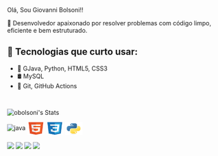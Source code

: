 Olá, Sou Giovanni Bolsoni!!

🎯 Desenvolvedor apaixonado por resolver problemas com código limpo, eficiente e bem estruturado.

## 🚀 Tecnologias que curto usar:
- 🧠 GJava, Python, HTML5, CSS3
- 🛢️ MySQL
- 🐳 Git, GitHub Actions
<br>

![obolsoni's Stats](https://github-readme-stats.vercel.app/api?username=obolsoni&theme=vue-dark&show_icons=true&hide_border=false&count_private=true)

<div>
<img width="48" height="48" alt="java" src="https://img.icons8.com/color/48/java-coffee-cup-logo--v1.png" alt="java-coffee-cup-logo--v1"/>

  <img align="center" alt="html" height="30" width="40" src="https://raw.githubusercontent.com/devicons/devicon/master/icons/html5/html5-original.svg">

<img align="center" alt="css" height="30" width="40" src="https://raw.githubusercontent.com/devicons/devicon/master/icons/css3/css3-original.svg">

<img align="center" alt="python" height="30" width="40" src="https://raw.githubusercontent.com/devicons/devicon/master/icons/python/python-original.svg">
</div>
<br>

<div> 
  <a href="https://instagram.com/_bolsoni_" target="_blank"><img src="https://img.shields.io/badge/-Instagram-%23E4405F?style=for-the-badge&logo=instagram&logoColor=white" target="_blank"></a>
 <a href="https://discord.com/channels/@obolsoni" target="_blank"><img src="https://img.shields.io/badge/Discord-7289DA?style=for-the-badge&logo=discord&logoColor=white" target="_blank"></a> 
  <a href = "mailto:giovannibolsoni502@gmail.com"><img src="https://img.shields.io/badge/-Gmail-%23333?style=for-the-badge&logo=gmail&logoColor=white" target="_blank"></a>
  <a href="https://www.linkedin.com/in/giovanni-bolsoni" target="_blank"><img src="https://img.shields.io/badge/-LinkedIn-%230077B5?style=for-the-badge&logo=linkedin&logoColor=white" target="_blank"></a> 
  
</div>
